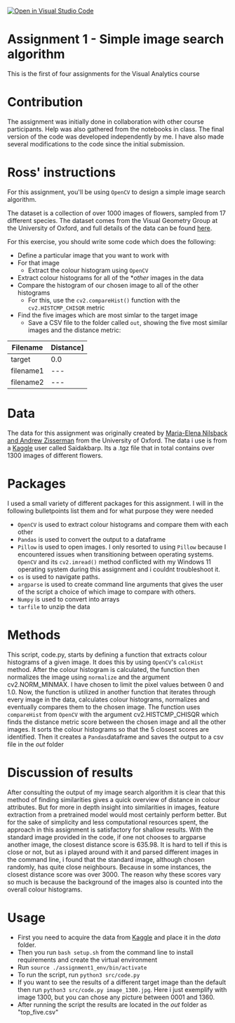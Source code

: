 [![Open in Visual Studio Code](https://classroom.github.com/assets/open-in-vscode-c66648af7eb3fe8bc4f294546bfd86ef473780cde1dea487d3c4ff354943c9ae.svg)](https://classroom.github.com/online_ide?assignment_repo_id=10361132&assignment_repo_type=AssignmentRepo)

# Assignment 1 - Simple image search algorithm 
This is the first of four assignments for the Visual Analytics course

# Contribution
The assignment was initially done in collaboration with other course participants. Help was also gathered from the notebooks in class. The final version of the code was developed independently by me. I have also made several modifications to the code since the initial submission. 

# Ross' instructions

For this assignment, you'll be using ```OpenCV``` to design a simple image search algorithm.

The dataset is a collection of over 1000 images of flowers, sampled from 17 different species. The dataset comes from the Visual Geometry Group at the University of Oxford, and full details of the data can be found [here](https://www.robots.ox.ac.uk/~vgg/data/flowers/17/).

For this exercise, you should write some code which does the following:

- Define a particular image that you want to work with
- For that image
  - Extract the colour histogram using ```OpenCV```
- Extract colour histograms for all of the **other* images in the data
- Compare the histogram of our chosen image to all of the other histograms 
  - For this, use the ```cv2.compareHist()``` function with the ```cv2.HISTCMP_CHISQR``` metric
- Find the five images which are most simlar to the target image
  - Save a CSV file to the folder called ```out```, showing the five most similar images and the distance metric:

|Filename|Distance]
|---|---|
|target|0.0|
|filename1|---|
|filename2|---|

# Data

The data for this assignment was originally created by [Maria-Elena Nilsback and Andrew Zisserman](https://www.robots.ox.ac.uk/~vgg/data/flowers/17/) from the University of Oxford. The data i use is from a [Kaggle](https://www.kaggle.com/datasets/saidakbarp/17-category-flowers) user called Saidakbarp. Its a .tgz file that in total contains over 1300 images of different flowers.

# Packages 
I used a small variety of different packages for this assignment. I will in the following bulletpoints list them and for what purpose they were needed
* ```OpenCV``` is used to extract colour histograms and compare them with each other
* ```Pandas``` is used to convert the output to a dataframe 
* ```Pillow``` is used to open images. I only resorted to using ```Pillow``` because I encountered issues when transitioning between operating systems. ```OpenCV``` and its ```cv2.imread()``` method conflicted with my Windows 11 operating system during this assignment and i couldnt troubleshoot it.
* ```os``` is used to navigate paths.
* ```argparse``` is used to create command line arguments that gives the user of the script a choice of which image to compare with others.
* ```Numpy``` is used to convert into arrays
* ```tarfile``` to unzip the data 

# Methods
This script, code.py, starts by defining a function that extracts colour histograms of a given image. It does this by using ```OpenCV```'s ```calcHist``` method. After the colour histogram is calculated, the function then normalizes the image using ```normalize``` and the argument cv2.NORM_MINMAX. I have chosen to limit the pixel values between 0 and 1.0. Now, the function is utilized in another function that iterates through every image in the data, calculates colour histograms, normalizes and eventually compares them to the chosen image. The function uses ```compareHist``` from ```OpenCV``` with the argument cv2.HISTCMP_CHISQR which finds the distance metric score between the chosen image and all the other images. It sorts the colour histograms so that the 5 closest scores are identified. Then it creates a ```Pandas```dataframe and saves the output to a csv file in the _out_ folder

# Discussion of results
After consulting the output of my image search algorithm it is clear that this method of finding similarities gives a quick overview of distance in colour attributes. But for more in depth insight into similarities in images, feature extraction from a pretrained model would most certainly perform better. But for the sake of simplicity and less computational resources spent, the approach in this assignment is satisfactory for shallow results. With the standard image provided in the code, if one not chooses to argparse another image, the closest distance score is 635.98. It is hard to tell if this is close or not, but as i played around with it and parsed different images in the command line, i found that the standard image, although chosen randomly, has quite close neighbours. Because in some instances, the closest distance score was over 3000. The reason why these scores vary so much is because the background of the images also is counted into the overall colour histograms. 

# Usage 
* First you need to acquire the data from [Kaggle](https://www.kaggle.com/datasets/saidakbarp/17-category-flowers) and place it in the _data_ folder. 
* Then you run ```bash setup.sh``` from the command line to install requirements and create the virtual environment
* Run ```source ./assignment1_env/bin/activate```
* To run the script, run ```python3 src/code.py```
* If you want to see the results of a different target image than the default then run ```python3 src/code.py image_1300.jpg```. Here i just exemplify with image 1300, but you can chose any picture between 0001 and 1360.
* After running the script the results are located in the _out_ folder as "top_five.csv"
